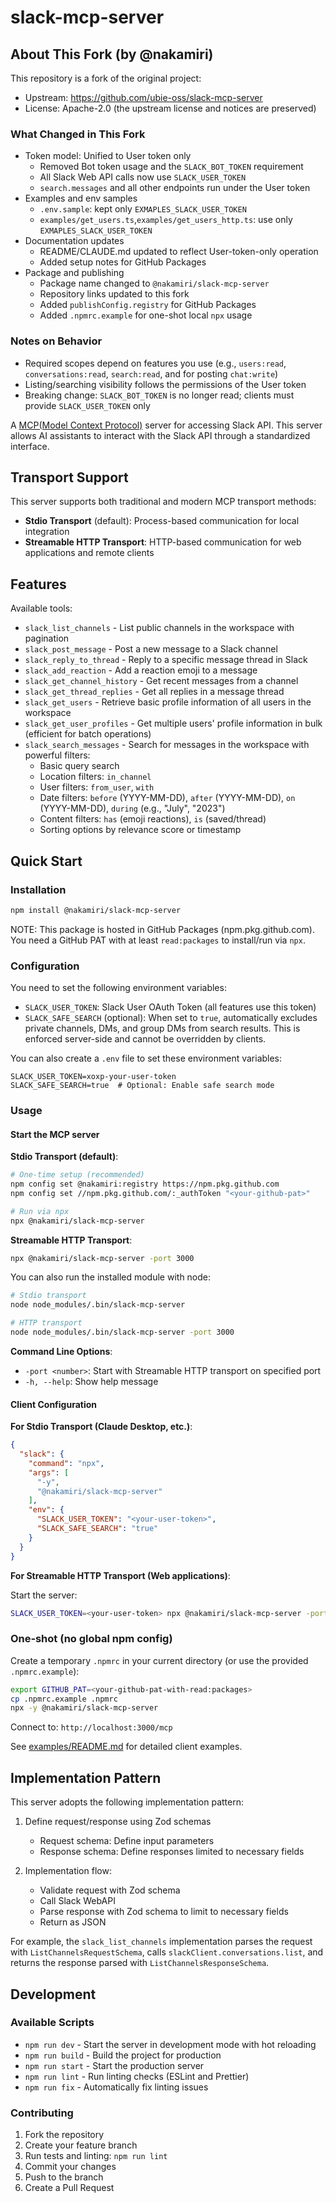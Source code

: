 # slack-mcp-server

## About This Fork (by @nakamiri)

This repository is a fork of the original project:

- Upstream: https://github.com/ubie-oss/slack-mcp-server
- License: Apache-2.0 (the upstream license and notices are preserved)

### What Changed in This Fork

- Token model: Unified to User token only
  - Removed Bot token usage and the `SLACK_BOT_TOKEN` requirement
  - All Slack Web API calls now use `SLACK_USER_TOKEN`
  - `search.messages` and all other endpoints run under the User token
- Examples and env samples
  - `.env.sample`: kept only `EXMAPLES_SLACK_USER_TOKEN`
  - `examples/get_users.ts`,`examples/get_users_http.ts`: use only `EXMAPLES_SLACK_USER_TOKEN`
- Documentation updates
  - README/CLAUDE.md updated to reflect User-token-only operation
  - Added setup notes for GitHub Packages
- Package and publishing
  - Package name changed to `@nakamiri/slack-mcp-server`
  - Repository links updated to this fork
  - Added `publishConfig.registry` for GitHub Packages
  - Added `.npmrc.example` for one-shot local `npx` usage

### Notes on Behavior

- Required scopes depend on features you use (e.g., `users:read`, `conversations:read`, `search:read`, and for posting `chat:write`)
- Listing/searching visibility follows the permissions of the User token
- Breaking change: `SLACK_BOT_TOKEN` is no longer read; clients must provide `SLACK_USER_TOKEN` only


A [MCP(Model Context Protocol)](https://www.anthropic.com/news/model-context-protocol) server for accessing Slack API. This server allows AI assistants to interact with the Slack API through a standardized interface.

## Transport Support

This server supports both traditional and modern MCP transport methods:

- **Stdio Transport** (default): Process-based communication for local integration
- **Streamable HTTP Transport**: HTTP-based communication for web applications and remote clients

## Features

Available tools:

- `slack_list_channels` - List public channels in the workspace with pagination
- `slack_post_message` - Post a new message to a Slack channel
- `slack_reply_to_thread` - Reply to a specific message thread in Slack
- `slack_add_reaction` - Add a reaction emoji to a message
- `slack_get_channel_history` - Get recent messages from a channel
- `slack_get_thread_replies` - Get all replies in a message thread
- `slack_get_users` - Retrieve basic profile information of all users in the workspace
- `slack_get_user_profiles` - Get multiple users' profile information in bulk (efficient for batch operations)
- `slack_search_messages` - Search for messages in the workspace with powerful filters:
  - Basic query search
  - Location filters: `in_channel`
  - User filters: `from_user`, `with`
  - Date filters: `before` (YYYY-MM-DD), `after` (YYYY-MM-DD), `on` (YYYY-MM-DD), `during` (e.g., "July", "2023")
  - Content filters: `has` (emoji reactions), `is` (saved/thread)
  - Sorting options by relevance score or timestamp

## Quick Start

### Installation

```bash
npm install @nakamiri/slack-mcp-server
```

NOTE: This package is hosted in GitHub Packages (npm.pkg.github.com). You need a GitHub PAT with at least `read:packages` to install/run via `npx`.

### Configuration

You need to set the following environment variables:

- `SLACK_USER_TOKEN`: Slack User OAuth Token (all features use this token)
- `SLACK_SAFE_SEARCH` (optional): When set to `true`, automatically excludes private channels, DMs, and group DMs from search results. This is enforced server-side and cannot be overridden by clients.

You can also create a `.env` file to set these environment variables:

```
SLACK_USER_TOKEN=xoxp-your-user-token
SLACK_SAFE_SEARCH=true  # Optional: Enable safe search mode
```

### Usage

#### Start the MCP server

**Stdio Transport (default)**:
```bash
# One‑time setup (recommended)
npm config set @nakamiri:registry https://npm.pkg.github.com
npm config set //npm.pkg.github.com/:_authToken "<your-github-pat>"

# Run via npx
npx @nakamiri/slack-mcp-server
```

**Streamable HTTP Transport**:
```bash
npx @nakamiri/slack-mcp-server -port 3000
```

You can also run the installed module with node:
```bash
# Stdio transport
node node_modules/.bin/slack-mcp-server

# HTTP transport  
node node_modules/.bin/slack-mcp-server -port 3000
```

**Command Line Options**:
- `-port <number>`: Start with Streamable HTTP transport on specified port
- `-h, --help`: Show help message

#### Client Configuration

**For Stdio Transport (Claude Desktop, etc.)**:

```json
{
  "slack": {
    "command": "npx",
    "args": [
      "-y",
      "@nakamiri/slack-mcp-server"
    ],
    "env": {
      "SLACK_USER_TOKEN": "<your-user-token>",
      "SLACK_SAFE_SEARCH": "true"
    }
  }
}
```

**For Streamable HTTP Transport (Web applications)**:

Start the server:
```bash
SLACK_USER_TOKEN=<your-user-token> npx @nakamiri/slack-mcp-server -port 3000
```

### One‑shot (no global npm config)

Create a temporary `.npmrc` in your current directory (or use the provided `.npmrc.example`):

```bash
export GITHUB_PAT=<your-github-pat-with-read:packages>
cp .npmrc.example .npmrc
npx -y @nakamiri/slack-mcp-server
```

Connect to: `http://localhost:3000/mcp`

See [examples/README.md](examples/README.md) for detailed client examples.

## Implementation Pattern

This server adopts the following implementation pattern:

1. Define request/response using Zod schemas
   - Request schema: Define input parameters
   - Response schema: Define responses limited to necessary fields

2. Implementation flow:
   - Validate request with Zod schema
   - Call Slack WebAPI
   - Parse response with Zod schema to limit to necessary fields
   - Return as JSON

For example, the `slack_list_channels` implementation parses the request with `ListChannelsRequestSchema`, calls `slackClient.conversations.list`, and returns the response parsed with `ListChannelsResponseSchema`.

## Development

### Available Scripts

- `npm run dev` - Start the server in development mode with hot reloading
- `npm run build` - Build the project for production
- `npm run start` - Start the production server
- `npm run lint` - Run linting checks (ESLint and Prettier)
- `npm run fix` - Automatically fix linting issues

### Contributing

1. Fork the repository
2. Create your feature branch
3. Run tests and linting: `npm run lint`
4. Commit your changes
5. Push to the branch
6. Create a Pull Request
